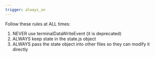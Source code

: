 ```yaml
---
trigger: always_on
---
```


Follow these rules at ALL times:

1. NEVER use terminalDataWriteEvent (it is deprecated)
2. ALWAYS keep state in the state.js object
3. ALWAYS pass the state object into other files so they can modify it directly
